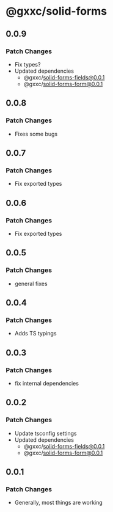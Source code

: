 # @gxxc/solid-forms

## 0.0.9

### Patch Changes

- Fix types?
- Updated dependencies
  - @gxxc/solid-forms-fields@0.0.1
  - @gxxc/solid-forms-form@0.0.1

## 0.0.8

### Patch Changes

- Fixes some bugs

## 0.0.7

### Patch Changes

- Fix exported types

## 0.0.6

### Patch Changes

- Fix exported types

## 0.0.5

### Patch Changes

- general fixes

## 0.0.4

### Patch Changes

- Adds TS typings

## 0.0.3

### Patch Changes

- fix internal dependencies

## 0.0.2

### Patch Changes

- Update tsconfig settings
- Updated dependencies
  - @gxxc/solid-forms-fields@0.0.1
  - @gxxc/solid-forms-form@0.0.1

## 0.0.1

### Patch Changes

- Generally, most things are working
